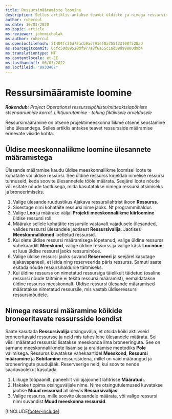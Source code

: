 ```yaml
---
title: Ressursimääramiste loomine
description: Selles artiklis antakse teavet üldiste ja nimega ressursimääratluste loomise kohta.
author: ruhercul
ms.date: 10/01/2020
ms.topic: article
ms.reviewer: johnmichalak
ms.author: ruhercul
ms.openlocfilehash: 31404fc35d72acb9ad791ef8a755f23108f528ad
ms.sourcegitcommit: 6cfc50d89528df977a8f6a55c1ad39d99800d9b4
ms.translationtype: MT
ms.contentlocale: et-EE
ms.lasthandoff: 06/03/2022
ms.locfileid: "8933487"
---
```

# <a name="create-resource-assignments"></a>Ressursimääramiste loomine

_**Rakendub:** Project Operationsi ressurssipõhiste/mitteaktsiapõhiste stsenaariumide korral,  Lihtjuurutamine - tehing fiktiivsele arveldusele_


Ressursimääramine on otsene projektimeeskonna liikme otsene seostamine lehe ülesandega. Selles artiklis antakse teavet ressursside määramise erinevate viiside kohta.

## <a name="create-a-generic-team-member-through-task-assignment"></a>Üldise meeskonnaliikme loomine ülesannete määramistega


Ülesande määramise kaudu üldise meeskonnaliikme loomisel loote te kohatäite või üldise ressursi. See üldine ressurss kirjeldab nimelise ressursi tunnuseid, keda soovite ülesannetele tööle määrata. Seejärel loote nõude või esitate nõude taotlusega, mida kasutatakse nimega ressursi otsimiseks ja broneerimiseks.

1. Valige ülesande ruudustikus Ajakava ressursilahtrist ikoon **Ressurss**.
2. Sisestage nimi kohatäite ressursi nime jaoks. Nt programmihaldur.
3. Valige **Loo** ja määrake väljal **Projekti meeskonnaliikme kiirloomine** üldise ressursi roll.
4. Määrake sellele kohatäite ressursile vastavalt vajadusele ülesanded, valides ressursi ülesandele jaotisest **Ressursivalija**. Jaotises **Meeskonnaliikmed** loetletud ressursid.
5. Kui olete üldise ressursi määramisega lõpetanud, valige üldine ressurss vahekaardilt **Meeskond**, valige üldine ressurss ja valige käsk **Loo nõue**, et luua üldise ressursi jaoks ressursinõue.
6. Valige üldise ressursi jaoks suvand **Reserveeri** ja seejärel kasutage ajakavapaneeli, et leida ning reserveerida päris ressurss. Samuti saate esitada nõude ressursihaldurile täitmiseks.
7. Kui üldine ressurss on nimetatud ressursiga täielikult täidetud (osaline ressursi nõude täitmine ei tekita ressursi määramist), eemaldatakse üldine ressurss meeskonnalt. Üldise ressursi ülesande määramised määratakse nimetatud ressursile, mis vastab üldiseressursi ressursinõudele.

## <a name="assign-a-named-resource-from-the-list-of-all-bookable-resources"></a>Nimega ressursi määramine kõikide broneeritavate ressursside loendist

Saate kasutada **Ressursivalija** otsinguvälja, et otsida kõiki aktiivseid broneeritavaid ressursse ja neid mis tahes lehe ülesandele määrata. Sel viisil määratud ressursid lisatakse meeskonda ilma broneeringuta. See on sarnane meeskonnaliikmete lisamise ja eraldamise meetodiks **Pole** valimisega. Ressurss kuvatakse vahekaartidel **Meeskond**, **Ressursi määramine** ja **Sobitamine** ressurssidena, millel on vaid määrangud ja broneeringute puudujääk. Reserveerige neid, kui soovite nende saadavaolekut kasutada.

1. Liikuge tööpaanilt, paneellilt või ajajoonelt lahtrisse **Määratud:**.
2. Hakake tippima otsinguväljale nime. Nime otsingutulemused kuvatakse jaotise **Muud ressursid** all olevas **Ressursivalijas**.
3. Valige ressurss, mille soovite ülesandele määrata, või valige ressursi nimi suvandist **Muud meeskonna ressursid**.


[!INCLUDE[footer-include](../includes/footer-banner.md)]